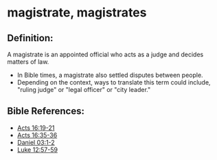 # magistrate, magistrates #

## Definition: ##

A magistrate is an appointed official who acts as a judge and decides matters of law.

* In Bible times, a magistrate also settled disputes between people.
* Depending on the context, ways to translate this term could include, "ruling judge" or "legal officer" or "city leader."



## Bible References: ##

* [Acts 16:19-21](en/tn/act/help/16/19)
* [Acts 16:35-36](en/tn/act/help/16/35)
* [Daniel 03:1-2](en/tn/dan/help/03/01)
* [Luke 12:57-59](en/tn/luk/help/12/57)
